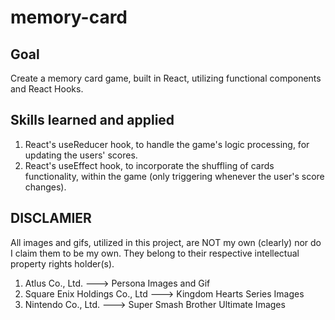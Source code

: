# memory-card

## Goal

Create a memory card game, built in React, utilizing functional components and React Hooks.

## Skills learned and applied

1. React's useReducer hook, to handle the game's logic processing, for updating the users' scores.
2. React's useEffect hook, to incorporate the shuffling of cards functionality, within the game (only triggering whenever the user's score changes).

## DISCLAMIER

All images and gifs, utilized in this project, are NOT my own (clearly) nor do I claim them to be my own. They belong to their respective intellectual property rights holder(s).

1. Atlus Co., Ltd. ---> Persona Images and Gif
2. Square Enix Holdings Co., Ltd ---> Kingdom Hearts Series Images
3. Nintendo Co., Ltd. ---> Super Smash Brother Ultimate Images
